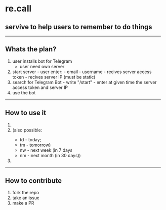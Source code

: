 # re.call

## servive to help users to remember to do things

---

## Whats the plan?

1. user installs bot for Telegram
    - user need own server
2. start server 
        - user enter:
            - email
            - username
        - recives server access token 
        - recives server IP (must be static)
3. search for Telegram Bot
        - write "/start"
        - enter at given time the server access token and server IP
4. use the bot

---
## How to use it

1. <subject to remember>
2. <date> (also possible:
    - td - today;
    - tm - tomorrow)
    - nw - next week (in 7 days
    - nm - next month (in 30 days))
3. <time>

---

## How to contribute
1. fork the repo
2. take an issue
3. make a PR
